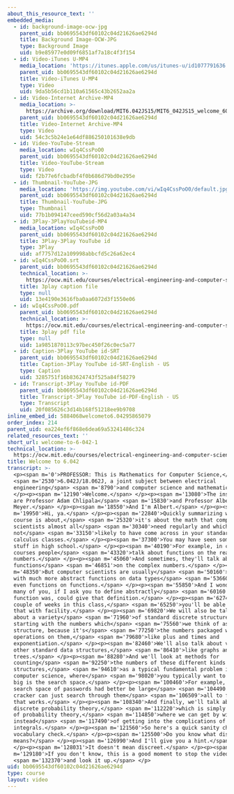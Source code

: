 ```yaml
---
about_this_resource_text: ''
embedded_media:
  - id: background-image-ocw-jpg
    parent_uid: bb0695543df60102c04d21626ae6294d
    title: Background Image-OCW-JPG
    type: Background Image
    uid: b9e85977e0d09f6851af7a18c4f3f154
  - id: Video-iTunes U-MP4
    media_location: 'https://itunes.apple.com/us/itunes-u/id1077791636'
    parent_uid: bb0695543df60102c04d21626ae6294d
    title: Video-iTunes U-MP4
    type: Video
    uid: 9da5b56cd1b110a61565c43b2652aa2a
  - id: Video-Internet Archive-MP4
    media_location: >-
      https://archive.org/download/MIT6.042JS15/MIT6_042JS15_welcome_6042S15_ipod.mp4
    parent_uid: bb0695543df60102c04d21626ae6294d
    title: Video-Internet Archive-MP4
    type: Video
    uid: 54c3c5b24e1e64df886250101638e9db
  - id: Video-YouTube-Stream
    media_location: wIq4CssPoO0
    parent_uid: bb0695543df60102c04d21626ae6294d
    title: Video-YouTube-Stream
    type: Video
    uid: f2b77e6fcbadbf4f0b686d79bd0e295e
  - id: Thumbnail-YouTube-JPG
    media_location: 'https://img.youtube.com/vi/wIq4CssPoO0/default.jpg'
    parent_uid: bb0695543df60102c04d21626ae6294d
    title: Thumbnail-YouTube-JPG
    type: Thumbnail
    uid: 77b1b094147ceed590cf56d2a03a4a34
  - id: 3Play-3PlayYouTubeid-MP4
    media_location: wIq4CssPoO0
    parent_uid: bb0695543df60102c04d21626ae6294d
    title: 3Play-3Play YouTube id
    type: 3Play
    uid: af7757d12a109998abbcfd5c26a62ec4
  - id: wIq4CssPoO0.srt
    parent_uid: bb0695543df60102c04d21626ae6294d
    technical_location: >-
      https://ocw.mit.edu/courses/electrical-engineering-and-computer-science/6-042j-mathematics-for-computer-science-spring-2015/proofs/tp1-1/welcome-to-6-042-1/wIq4CssPoO0.srt
    title: 3play caption file
    type: null
    uid: 13e4190e3616fba0aa6072d3f1550e06
  - id: wIq4CssPoO0.pdf
    parent_uid: bb0695543df60102c04d21626ae6294d
    technical_location: >-
      https://ocw.mit.edu/courses/electrical-engineering-and-computer-science/6-042j-mathematics-for-computer-science-spring-2015/proofs/tp1-1/welcome-to-6-042-1/wIq4CssPoO0.pdf
    title: 3play pdf file
    type: null
    uid: 1a9851870113c97bec450f26c0ec5a77
  - id: Caption-3Play YouTube id-SRT
    parent_uid: bb0695543df60102c04d21626ae6294d
    title: Caption-3Play YouTube id-SRT-English - US
    type: Caption
    uid: 3285751f16b83624743f525a84f58279
  - id: Transcript-3Play YouTube id-PDF
    parent_uid: bb0695543df60102c04d21626ae6294d
    title: Transcript-3Play YouTube id-PDF-English - US
    type: Transcript
    uid: 20f085626c3d14b168f51218ee9b9708
inline_embed_id: 5884068welcometo6.04295865079
order_index: 214
parent_uid: ea224ef6f868e6dea69a53241486c324
related_resources_text: ''
short_url: welcome-to-6-042-1
technical_location: >-
  https://ocw.mit.edu/courses/electrical-engineering-and-computer-science/6-042j-mathematics-for-computer-science-spring-2015/proofs/tp1-1/welcome-to-6-042-1
title: Welcome to 6.042
transcript: >-
  <p><span m='0'>PROFESSOR: This is Mathematics for Computer Science,</span>
  <span m='2530'>6.042J/18.062J, a joint subject between electrical
  engineering</span> <span m='8790'>and computer science and mathematics.</span>
  </p><p><span m='12190'>Welcome.</span> </p><p><span m='13080'>The instructors
  are Professor Adam Chlipala</span> <span m='15830'>and Professor Albert R.
  Meyer.</span> </p><p><span m='18550'>And I'm Albert.</span> </p><p><span
  m='19950'>Hi, ya.</span> </p><p><span m='22840'>Quickly summarizing what this
  course is about,</span> <span m='25320'>it's about the math that computer
  scientists almost all</span> <span m='30340'>need regularly and which you're
  not</span> <span m='33150'>likely to have come across in your standard
  calculus classes.</span> </p><p><span m='37300'>You may have seen some of this
  stuff in high school.</span> </p><p><span m='40190'>For example, in calculus
  courses people</span> <span m='43320'>talk about functions on the real
  numbers.</span> </p><p><span m='45060'>And sometimes, they'll talk about
  functions</span> <span m='46851'>on the complex numbers.</span> </p><p><span
  m='48350'>But computer scientists are usually</span> <span m='50160'>dealing
  with much more abstract functions on data types</span> <span m='53660'>and
  even functions on functions.</span> </p><p><span m='55850'>And I wonder how
  many of you, if I ask you to define abstractly</span> <span m='60160'>what a
  function was, could give that definition.</span> </p><p><span m='62740'>In a
  couple of weeks in this class,</span> <span m='65250'>you'll be able to do
  that with facility.</span> </p><p><span m='69820'>We will also be talking
  about a variety</span> <span m='71960'>of standard discrete structures,
  starting with the numbers which</span> <span m='75560'>we think of as a
  structure, because it's</span> <span m='77250'>the numbers packaged with the
  operations on them,</span> <span m='79680'>like plus and times and
  exponentiation.</span> </p><p><span m='82460'>We'll also talk about various
  other standard data structures,</span> <span m='86410'>like graphs and
  trees.</span> </p><p><span m='88280'>And we'll look at methods for
  counting</span> <span m='92250'>the numbers of these different kinds of data
  structures,</span> <span m='94610'>as a typical fundamental problem in
  computer science, where</span> <span m='98020'>you typically want to know how
  big is the search space.</span> </p><p><span m='100460'>For example, the
  search space of passwords had better be large</span> <span m='104490'>or a
  cracker can just search through them</span> <span m='106509'>all to find one
  that works.</span> </p><p><span m='108340'>And finally, we'll talk about
  discrete probability theory,</span> <span m='112220'>which is simply a version
  of probability theory,</span> <span m='114850'>where we can get by with sums
  instead</span> <span m='117490'>of getting into the complications of
  integrals.</span> </p><p><span m='121560'>So here's a quick sanity check, or
  vocabulary check.</span> </p><p><span m='125500'>Do you know what discrete
  means?</span> </p><p><span m='126990'>And I'll give you a hint.</span>
  </p><p><span m='128031'>It doesn't mean discreet.</span> </p><p><span
  m='129180'>If you don't know, this is a good moment to stop the video</span>
  <span m='132370'>and look it up.</span> </p>
uid: bb0695543df60102c04d21626ae6294d
type: course
layout: video
---
```

